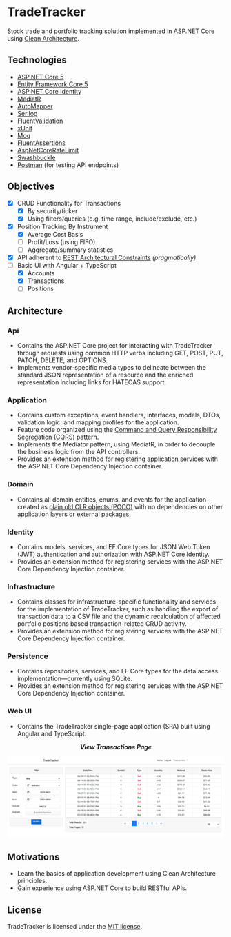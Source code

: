 # TradeTracker
Stock trade and portfolio tracking solution implemented in ASP.NET Core using [Clean Architecture](https://blog.cleancoder.com/uncle-bob/2012/08/13/the-clean-architecture.html).

## Technologies

* [ASP.NET Core 5](https://dotnet.microsoft.com/apps/aspnet)
* [Entity Framework Core 5](https://docs.microsoft.com/en-us/ef/core/)
* [ASP.NET Core Identity](https://docs.microsoft.com/en-us/aspnet/core/security/authentication/identity?view=aspnetcore-5.0&tabs=visual-studio)
* [MediatR](https://github.com/jbogard/MediatR)
* [AutoMapper](https://automapper.org/)
* [Serilog](https://serilog.net/)
* [FluentValidation](https://fluentvalidation.net/)
* [xUnit](https://xunit.net/)
* [Moq](https://github.com/moq/moq)
* [FluentAssertions](https://fluentassertions.com/)
* [AspNetCoreRateLimit](https://github.com/stefanprodan/AspNetCoreRateLimit)
* [Swashbuckle](https://github.com/domaindrivendev/Swashbuckle.WebApi)
* [Postman](https://www.postman.com/) (for testing API endpoints)

## Objectives
- [x] CRUD Functionality for Transactions
  - [X] By security/ticker
  - [X] Using filters/queries (e.g. time range, include/exclude, etc.) 
- [X] Position Tracking By Instrument
  - [x] Average Cost Basis
  - [ ] Profit/Loss (using FIFO)
  - [ ] Aggregate/summary statistics
- [x] API adherent to [REST Architectural Constraints](https://restfulapi.net/rest-architectural-constraints/) *(pragmatically)*
- [ ] Basic UI with Angular + TypeScript
  - [x] Accounts
  - [x] Transactions 
  - [ ] Positions

## Architecture

### Api
* Contains the ASP.NET Core project for interacting with TradeTracker through requests using common HTTP verbs including GET, POST, PUT, PATCH, DELETE, and OPTIONS.
* Implements vendor-specific media types to delineate between the standard JSON representation of a resource and the enriched representation including links for HATEOAS support.

### Application
* Contains custom exceptions, event handlers, interfaces, models, DTOs, validation logic, and mapping profiles for the application.
* Feature code organized using the [Command and Query Responsibility Segregation (CQRS)](https://docs.microsoft.com/en-us/azure/architecture/patterns/cqrs) pattern.
* Implements the Mediator pattern, using MediatR, in order to decouple the business logic from the API controllers.
* Provides an extension method for registering application services with the ASP.NET Core Dependency Injection container.

### Domain
* Contains all domain entities, enums, and events for the application&mdash;created as [plain old CLR objects (POCO)](https://en.wikipedia.org/wiki/Plain_old_CLR_object) with no dependencies on other application layers or external packages.

### Identity
* Contains models, services, and EF Core types for JSON Web Token (JWT) authentication and authorization with ASP.NET Core Identity.
* Provides an extension method for registering services with the ASP.NET Core Dependency Injection container.

### Infrastructure
* Contains classes for infrastructure-specific functionality and services for the implementation of TradeTracker, such as handling the export of transaction data to a CSV file and the dynamic recalculation of affected portfolio positions based transaction-related CRUD activity.
* Provides an extension method for registering services with the ASP.NET Core Dependency Injection container.

### Persistence
* Contains repositories, services, and EF Core types for the data access implementation&mdash;currently using SQLite.
* Provides an extension method for registering services with the ASP.NET Core Dependency Injection container.

### Web UI
* Contains the TradeTracker single-page application (SPA) built using Angular and TypeScript.

<p align="center">
  <i><b>View Transactions Page</b></i>
</p>

![ViewTransactionsPage](demo/view-transactions-page.png?raw=true "View Transactions Page")

## Motivations
* Learn the basics of application development using Clean Architecture principles.
* Gain experience using ASP.NET Core to build RESTful APIs.

## License
TradeTracker is licensed under the [MIT license](LICENSE).
